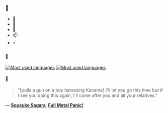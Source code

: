 ### 👋

- 🔭
- 🌱
- 💬
- 📫
- ⚡

#### 🧏

[![Most used languages](https://github-readme-stats-aynah.vercel.app/api/top-langs/?username=aynh&theme=solarized-dark&langs_count=6&layout=compact&hide_title=true)](https://github.com/anuraghazra/github-readme-stats#gh-dark-mode-only)
[![Most used languages](https://github-readme-stats-aynah.vercel.app/api/top-langs/?username=aynh&theme=solarized-light&langs_count=6&layout=compact&hide_title=true)](https://github.com/anuraghazra/github-readme-stats#gh-light-mode-only)

#### 💬

> "[pulls a gun on a boy harassing Kaname] I'll let you go this time but if I see you doing this again, I'll come after you and all your relatives."

&mdash; [**Sousuke Sagara**](https://myanimelist.net/character.php?q=Sousuke%20Sagara&cat=character), [**Full Metal Panic!**](https://myanimelist.net/search/all?q=Full%20Metal%20Panic!&cat=all)
